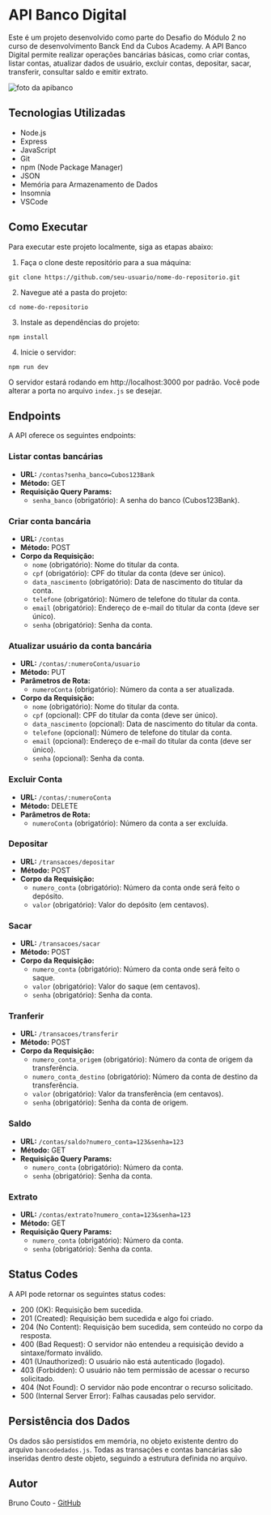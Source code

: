 # API Banco Digital

Este é um projeto desenvolvido como parte do Desafio do Módulo 2 no curso de desenvolvimento Banck End da Cubos Academy. A API Banco Digital permite realizar operações bancárias básicas, como criar contas, listar contas, atualizar dados de usuário, excluir contas, depositar, sacar, transferir, consultar saldo e emitir extrato.


![foto da apibanco](https://github.com/brunocouto/Api-Rest-de-Sistema-Banc-rio-/assets/21013276/723f0270-e2fd-4bd1-bbd9-23507f8997f6)

## Tecnologias Utilizadas

- Node.js
- Express
- JavaScript
- Git
- npm (Node Package Manager)
- JSON
- Memória para Armazenamento de Dados
- Insomnia
- VSCode

## Como Executar

Para executar este projeto localmente, siga as etapas abaixo:

1. Faça o clone deste repositório para a sua máquina:

```
git clone https://github.com/seu-usuario/nome-do-repositorio.git
```

2. Navegue até a pasta do projeto:

```
cd nome-do-repositorio
```

3. Instale as dependências do projeto:

```
npm install
```

4. Inicie o servidor:

```
npm run dev
```

O servidor estará rodando em http://localhost:3000 por padrão. Você pode alterar a porta no arquivo `index.js` se desejar.

## Endpoints

A API oferece os seguintes endpoints:

### Listar contas bancárias

- **URL:** `/contas?senha_banco=Cubos123Bank`
- **Método:** GET
- **Requisição Query Params:**
  - `senha_banco` (obrigatório): A senha do banco (Cubos123Bank).

### Criar conta bancária

- **URL:** `/contas`
- **Método:** POST
- **Corpo da Requisição:**
  - `nome` (obrigatório): Nome do titular da conta.
  - `cpf` (obrigatório): CPF do titular da conta (deve ser único).
  - `data_nascimento` (obrigatório): Data de nascimento do titular da conta.
  - `telefone` (obrigatório): Número de telefone do titular da conta.
  - `email` (obrigatório): Endereço de e-mail do titular da conta (deve ser único).
  - `senha` (obrigatório): Senha da conta.

### Atualizar usuário da conta bancária

- **URL:** `/contas/:numeroConta/usuario`
- **Método:** PUT
- **Parâmetros de Rota:**
  - `numeroConta` (obrigatório): Número da conta a ser atualizada.
- **Corpo da Requisição:**
  - `nome` (obrigatório): Nome do titular da conta.
  - `cpf` (opcional): CPF do titular da conta (deve ser único).
  - `data_nascimento` (opcional): Data de nascimento do titular da conta.
  - `telefone` (opcional): Número de telefone do titular da conta.
  - `email` (opcional): Endereço de e-mail do titular da conta (deve ser único).
  - `senha` (opcional): Senha da conta.

### Excluir Conta

- **URL:** `/contas/:numeroConta`
- **Método:** DELETE
- **Parâmetros de Rota:**
  - `numeroConta` (obrigatório): Número da conta a ser excluída.

### Depositar

- **URL:** `/transacoes/depositar`
- **Método:** POST
- **Corpo da Requisição:**
  - `numero_conta` (obrigatório): Número da conta onde será feito o depósito.
  - `valor` (obrigatório): Valor do depósito (em centavos).

### Sacar

- **URL:** `/transacoes/sacar`
- **Método:** POST
- **Corpo da Requisição:**
  - `numero_conta` (obrigatório): Número da conta onde será feito o saque.
  - `valor` (obrigatório): Valor do saque (em centavos).
  - `senha` (obrigatório): Senha da conta.

### Tranferir

- **URL:** `/transacoes/transferir`
- **Método:** POST
- **Corpo da Requisição:**
  - `numero_conta_origem` (obrigatório): Número da conta de origem da transferência.
  - `numero_conta_destino` (obrigatório): Número da conta de destino da transferência.
  - `valor` (obrigatório): Valor da transferência (em centavos).
  - `senha` (obrigatório): Senha da conta de origem.

### Saldo

- **URL:** `/contas/saldo?numero_conta=123&senha=123`
- **Método:** GET
- **Requisição Query Params:**
  - `numero_conta` (obrigatório): Número da conta.
  - `senha` (obrigatório): Senha da conta.

### Extrato

- **URL:** `/contas/extrato?numero_conta=123&senha=123`
- **Método:** GET
- **Requisição Query Params:**
  - `numero_conta` (obrigatório): Número da conta.
  - `senha` (obrigatório): Senha da conta.

## Status Codes

A API pode retornar os seguintes status codes:

- 200 (OK): Requisição bem sucedida.
- 201 (Created): Requisição bem sucedida e algo foi criado.
- 204 (No Content): Requisição bem sucedida, sem conteúdo no corpo da resposta.
- 400 (Bad Request): O servidor não entendeu a requisição devido a sintaxe/formato inválido.
- 401 (Unauthorized): O usuário não está autenticado (logado).
- 403 (Forbidden): O usuário não tem permissão de acessar o recurso solicitado.
- 404 (Not Found): O servidor não pode encontrar o recurso solicitado.
- 500 (Internal Server Error): Falhas causadas pelo servidor.

## Persistência dos Dados

Os dados são persistidos em memória, no objeto existente dentro do arquivo `bancodedados.js`. Todas as transações e contas bancárias são inseridas dentro deste objeto, seguindo a estrutura definida no arquivo.

## Autor

Bruno Couto - [GitHub](https://github.com/brunocouto/Api-Rest-de-Sistema-Banc-rio-)


